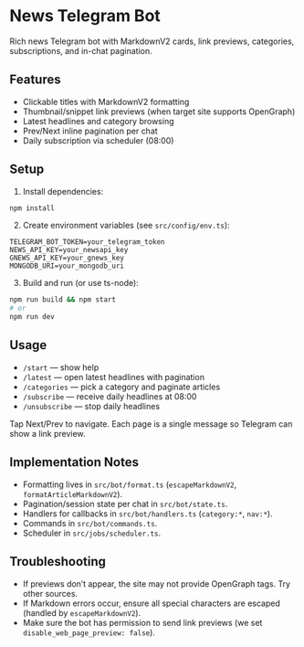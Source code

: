 # News Telegram Bot

Rich news Telegram bot with MarkdownV2 cards, link previews, categories, subscriptions, and in-chat pagination.

## Features
- Clickable titles with MarkdownV2 formatting
- Thumbnail/snippet link previews (when target site supports OpenGraph)
- Latest headlines and category browsing
- Prev/Next inline pagination per chat
- Daily subscription via scheduler (08:00)

## Setup
1. Install dependencies:
```bash
npm install
```

2. Create environment variables (see `src/config/env.ts`):
```
TELEGRAM_BOT_TOKEN=your_telegram_token
NEWS_API_KEY=your_newsapi_key
GNEWS_API_KEY=your_gnews_key
MONGODB_URI=your_mongodb_uri
```

3. Build and run (or use ts-node):
```bash
npm run build && npm start
# or
npm run dev
```

## Usage
- `/start` — show help
- `/latest` — open latest headlines with pagination
- `/categories` — pick a category and paginate articles
- `/subscribe` — receive daily headlines at 08:00
- `/unsubscribe` — stop daily headlines

Tap Next/Prev to navigate. Each page is a single message so Telegram can show a link preview.

## Implementation Notes
- Formatting lives in `src/bot/format.ts` (`escapeMarkdownV2`, `formatArticleMarkdownV2`).
- Pagination/session state per chat in `src/bot/state.ts`.
- Handlers for callbacks in `src/bot/handlers.ts` (`category:*`, `nav:*`).
- Commands in `src/bot/commands.ts`.
- Scheduler in `src/jobs/scheduler.ts`.

## Troubleshooting
- If previews don’t appear, the site may not provide OpenGraph tags. Try other sources.
- If Markdown errors occur, ensure all special characters are escaped (handled by `escapeMarkdownV2`).
- Make sure the bot has permission to send link previews (we set `disable_web_page_preview: false`).


